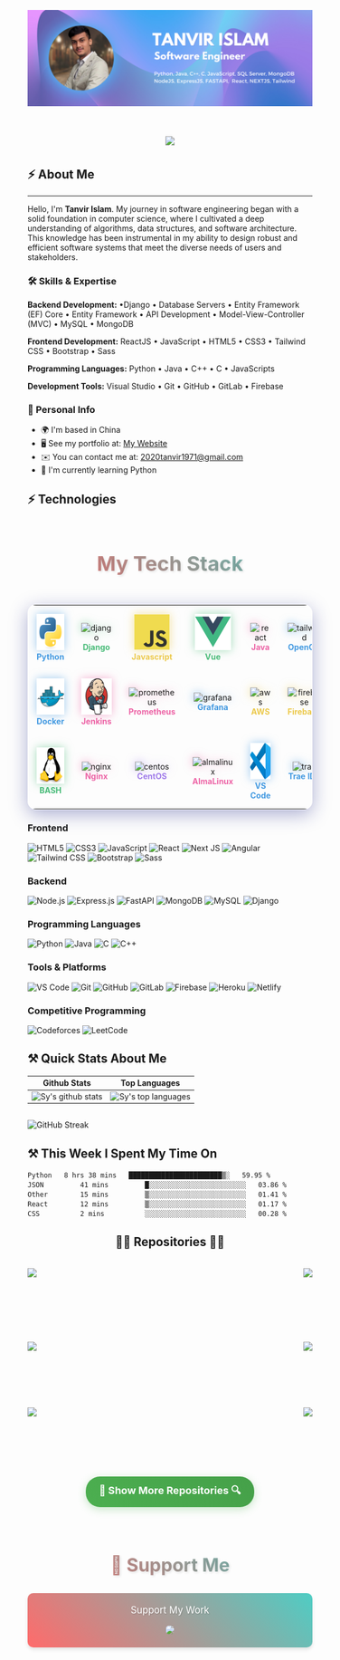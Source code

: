 ![GIF](https://github.com/Tanvir-yzu/Tanvir-yzu/blob/main/Tanvir%20islam%20(2).png)
<h1 align="center">
  <a href="https://git.io/typing-svg">
    <img src="https://readme-typing-svg.herokuapp.com/?lines=Hello,+There!+👋;I'm++Tanvir+Islam+.+.+.;I'm++a+Software++Engineer+&center=true&size=30">
  </a>
</h1>

## ⚡ About Me
-----------------

Hello, I'm **Tanvir Islam**. My journey in software engineering began with a solid foundation in computer science, where I cultivated a deep understanding of algorithms, data structures, and software architecture. This knowledge has been instrumental in my ability to design robust and efficient software systems that meet the diverse needs of users and stakeholders.

### 🛠️ Skills & Expertise

**Backend Development:** •Django  • Database Servers • Entity Framework (EF) Core • Entity Framework • API Development • Model-View-Controller (MVC) • MySQL • MongoDB


**Frontend Development:** ReactJS • JavaScript • HTML5 • CSS3 • Tailwind CSS • Bootstrap • Sass

**Programming Languages:** Python • Java • C++ • C • JavaScripts

**Development Tools:** Visual Studio • Git • GitHub • GitLab • Firebase 

### 📍 Personal Info
* 🌍  I'm based in China
* 🖥️  See my portfolio at: [My Website](http://tanvir-islam-portfolio.netlify.app/)
* ✉️  You can contact me at: [2020tanvir1971@gmail.com](mailto:2020tanvir1971@gmail.com)
* 🧠  I'm currently learning Python
## ⚡ Technologies

<h2 align="center" style="background: linear-gradient(45deg, #FF6B6B, #4ECDC4); -webkit-background-clip: text; -webkit-text-fill-color: transparent; padding: 20px; font-size: 36px; text-shadow: 2px 2px 4px rgba(0,0,0,0.1);">My Tech Stack</h2>

<table style="background: rgba(255,255,255,0.05); border-radius: 15px; box-shadow: 0 8px 32px 0 rgba(31,38,135,0.37); backdrop-filter: blur(4px); border: 1px solid rgba(255,255,255,0.18); margin: 20px auto;">
  <tr>
    <td align="center" style="padding: 15px; transition: all 0.3s ease;">
      <img alt="python" height=64px src="https://raw.githubusercontent.com/devicons/devicon/master/icons/python/python-original.svg" style="filter: drop-shadow(0 0 8px rgba(66,153,225,0.5));">
      <br><span style="font-weight: bold; color: #4299E1;">Python</span>
    </td>
    <td align="center" style="padding: 15px; transition: all 0.3s ease;">
      <img alt="django" height=64px src="https://cdn.worldvectorlogo.com/logos/django.svg" style="filter: drop-shadow(0 0 8px rgba(72,187,120,0.5));">
      <br><span style="font-weight: bold; color: #48BB78;">Django</span>
    </td>
    <td align="center" style="padding: 15px; transition: all 0.3s ease;">
      <img alt="javascript" height=64px src="https://raw.githubusercontent.com/devicons/devicon/master/icons/javascript/javascript-original.svg" style="filter: drop-shadow(0 0 8px rgba(236,201,75,0.5));">
      <br><span style="font-weight: bold; color: #ECC94B;">Javascript</span>
    </td>
    <td align="center" style="padding: 15px; transition: all 0.3s ease;">
      <img alt="vue" height=64px src="https://raw.githubusercontent.com/devicons/devicon/master/icons/vuejs/vuejs-original.svg" style="filter: drop-shadow(0 0 8px rgba(72,187,120,0.5));">
      <br><span style="font-weight: bold; color: #48BB78;">Vue</span>
    </td>
    <td align="center" style="padding: 15px; transition: all 0.3s ease;">
      <img alt="react" height=64px src="https://user-images.githubusercontent.com/39632170/109031546-077fa800-76ef-11eb-90ee-f49c93b996b7.png" style="filter: drop-shadow(0 0 8px rgba(237,100,166,0.5));">
      <br><span style="font-weight: bold; color: #ED64A6;">Java</span>
    </td>
    <td align="center" style="padding: 15px; transition: all 0.3s ease;">
      <img alt="tailwind" height=64px src="https://opencv.org/wp-content/uploads/2021/01/OpenCV-logo.png" style="filter: drop-shadow(0 0 8px rgba(66,153,225,0.5));">
      <br><span style="font-weight: bold; color: #4299E1;">OpenCV</span>
    </td>
    <td align="center" style="padding: 15px; transition: all 0.3s ease;">
      <img alt="tailwind" height=64px src="https://www.vectorlogo.zone/logos/tailwindcss/tailwindcss-icon.svg" style="filter: drop-shadow(0 0 8px rgba(56,178,172,0.5));">
      <br><span style="font-weight: bold; color: #38B2AC;">Tailwind</span>
    </td>
    <td align="center" style="padding: 15px; transition: all 0.3s ease;">
      <img alt="alpine" height=64px src="https://alpinejs.dev/alpine_long.svg" style="filter: drop-shadow(0 0 8px rgba(66,153,225,0.5));">
      <br><span style="font-weight: bold; color: #4299E1;">Alpine.js</span>
    </td>
  </tr>
  <tr>
    <td align="center" style="padding: 15px; transition: all 0.3s ease;">
      <img alt="docker" height=64px src="https://raw.githubusercontent.com/devicons/devicon/master/icons/docker/docker-original.svg" style="filter: drop-shadow(0 0 8px rgba(66,153,225,0.5));">
      <br><span style="font-weight: bold; color: #4299E1;">Docker</span>
    </td>
    <td align="center" style="padding: 15px; transition: all 0.3s ease;">
      <img alt="jenkins" height=64px src="https://raw.githubusercontent.com/devicons/devicon/master/icons/jenkins/jenkins-original.svg" style="filter: drop-shadow(0 0 8px rgba(237,100,166,0.5));">
      <br><span style="font-weight: bold; color: #ED64A6;">Jenkins</span>
    </td>
    <td align="center" style="padding: 15px; transition: all 0.3s ease;">
      <img alt="prometheus" height=64px src="https://cdn.worldvectorlogo.com/logos/prometheus.svg" style="filter: drop-shadow(0 0 8px rgba(237,100,166,0.5));">
      <br><span style="font-weight: bold; color: #ED64A6;">Prometheus</span>
    </td>
    <td align="center" style="padding: 15px; transition: all 0.3s ease;">
      <img alt="grafana" height=64px src="https://cdn.worldvectorlogo.com/logos/grafana.svg" style="filter: drop-shadow(0 0 8px rgba(66,153,225,0.5));">
      <br><span style="font-weight: bold; color: #4299E1;">Grafana</span>
    </td>
    <td align="center" style="padding: 15px; transition: all 0.3s ease;">
      <img alt="aws" height=64px src="https://cdn.worldvectorlogo.com/logos/aws-logo.svg" style="filter: drop-shadow(0 0 8px rgba(236,201,75,0.5));">
      <br><span style="font-weight: bold; color: #ECC94B;">AWS</span>
    </td>
    <td align="center" style="padding: 15px; transition: all 0.3s ease;">
      <img alt="firebase" height=64px src="https://cdn.worldvectorlogo.com/logos/firebase-1.svg" style="filter: drop-shadow(0 0 8px rgba(236,201,75,0.5));">
      <br><span style="font-weight: bold; color: #ECC94B;">Firebase</span>
    </td>
    <td align="center" style="padding: 15px; transition: all 0.3s ease;">
      <img alt="postgresql" height=64px src="https://raw.githubusercontent.com/devicons/devicon/master/icons/postgresql/postgresql-original.svg" style="filter: drop-shadow(0 0 8px rgba(66,153,225,0.5));">
      <br><span style="font-weight: bold; color: #4299E1;">PostgreSQL</span>
    </td>
    <td align="center" style="padding: 15px; transition: all 0.3s ease;">
      <img alt="mysql" height=64px src="https://raw.githubusercontent.com/devicons/devicon/master/icons/mysql/mysql-original.svg" style="filter: drop-shadow(0 0 8px rgba(66,153,225,0.5));">
      <br><span style="font-weight: bold; color: #4299E1;">MySQL</span>
    </td>
  </tr>
  <tr>
    <td align="center" style="padding: 15px; transition: all 0.3s ease;">
      <img alt="bash" height=64px src="https://raw.githubusercontent.com/devicons/devicon/master/icons/linux/linux-original.svg" style="filter: drop-shadow(0 0 8px rgba(72,187,120,0.5));">
      <br><span style="font-weight: bold; color: #48BB78;">BASH</span>
    </td>
    <td align="center" style="padding: 15px; transition: all 0.3s ease;">
      <img alt="nginx" height=64px src="https://cdn.worldvectorlogo.com/logos/nginx-1.svg" style="filter: drop-shadow(0 0 8px rgba(237,100,166,0.5));">
      <br><span style="font-weight: bold; color: #ED64A6;">Nginx</span>
    </td>
    <td align="center" style="padding: 15px; transition: all 0.3s ease;">
      <img alt="centos" height=64px src="https://cdn.worldvectorlogo.com/logos/centos-1.svg" style="filter: drop-shadow(0 0 8px rgba(159,122,234,0.5));">
      <br><span style="font-weight: bold; color: #9F7AEA;">CentOS</span>
    </td>
    <td align="center" style="padding: 15px; transition: all 0.3s ease;">
      <img alt="almalinux" height=64px src="https://awsmp-logos.s3.amazonaws.com/529d1014-352c-4bed-8b63-6120e4bd3342/f82777d9e87b2b65a152cb7799c9ad6a.png" style="filter: drop-shadow(0 0 8px rgba(237,100,166,0.5));">
      <br><span style="font-weight: bold; color: #ED64A6;">AlmaLinux</span>
    </td>
    <td align="center" style="padding: 15px; transition: all 0.3s ease;">
      <img alt="vscode" height=64px src="https://raw.githubusercontent.com/devicons/devicon/master/icons/vscode/vscode-original.svg" style="filter: drop-shadow(0 0 8px rgba(66,153,225,0.5));">
      <br><span style="font-weight: bold; color: #4299E1;">VS Code</span>
    </td>
    <td align="center" style="padding: 15px; transition: all 0.3s ease;">
      <img alt="trae" height=64px src="https://ph-files.imgix.net/c4d77076-9008-48e5-b10c-8a03297e3781.png?auto=format" style="filter: drop-shadow(0 0 8px rgba(66,153,225,0.5));">
      <br><span style="font-weight: bold; color: #4299E1;">Trae IDE</span>
    </td>
    <td align="center" style="padding: 15px; transition: all 0.3s ease;">
      <img alt="dart" height=64px src="https://cdn.worldvectorlogo.com/logos/dart.svg" style="filter: drop-shadow(0 0 8px rgba(66,153,225,0.5));">
      <br><span style="font-weight: bold; color: #4299E1;">Dart</span>
    </td>
    <td align="center" style="padding: 15px; transition: all 0.3s ease;">
      <img alt="flutter" height=64px src="https://raw.githubusercontent.com/devicons/devicon/master/icons/flutter/flutter-original.svg" style="filter: drop-shadow(0 0 8px rgba(66,153,225,0.5));">
      <br><span style="font-weight: bold; color: #4299E1;">Flutter</span>
    </td>
  </tr>
</table>

### Frontend
![HTML5](https://img.shields.io/badge/-HTML5-E34F26?style=for-the-badge&logo=html5&logoColor=white)
![CSS3](https://img.shields.io/badge/-CSS3-1572B6?style=for-the-badge&logo=css3&logoColor=white)
![JavaScript](https://img.shields.io/badge/-JavaScript-F7DF1E?style=for-the-badge&logo=javascript&logoColor=black)
![React](https://img.shields.io/badge/-React-61DAFB?style=for-the-badge&logo=react&logoColor=black)
![Next JS](https://img.shields.io/badge/Next-black?style=for-the-badge&logo=next.js&logoColor=white)
![Angular](https://img.shields.io/badge/-Angular-DD0031?style=for-the-badge&logo=angular&logoColor=white)
![Tailwind CSS](https://img.shields.io/badge/-Tailwind_CSS-38B2AC?style=for-the-badge&logo=tailwind-css&logoColor=white)
![Bootstrap](https://img.shields.io/badge/-Bootstrap-563D7C?style=for-the-badge&logo=bootstrap&logoColor=white)
![Sass](https://img.shields.io/badge/-Sass-CC6699?style=for-the-badge&logo=sass&logoColor=white)

### Backend
![Node.js](https://img.shields.io/badge/node.js-6DA55F?style=for-the-badge&logo=node.js&logoColor=white)
![Express.js](https://img.shields.io/badge/express.js-%23404d59.svg?style=for-the-badge&logo=express&logoColor=%2361DAFB)
![FastAPI](https://img.shields.io/badge/FastAPI-005571?style=for-the-badge&logo=fastapi&logoColor=white)
![MongoDB](https://img.shields.io/badge/-MongoDB-47A248?style=for-the-badge&logo=mongodb&logoColor=white)
![MySQL](https://img.shields.io/badge/-MySQL-4479A1?style=for-the-badge&logo=mysql&logoColor=white)
![Django](https://img.shields.io/badge/-Django-092E20?style=for-the-badge&logo=django&logoColor=white)

### Programming Languages
![Python](https://img.shields.io/badge/-Python-3776AB?style=for-the-badge&logo=python&logoColor=white)
![Java](https://img.shields.io/badge/-Java-007396?style=for-the-badge&logo=java&logoColor=white)
![C](https://img.shields.io/badge/-C-00599C?style=for-the-badge&logo=c&logoColor=white)
![C++](https://img.shields.io/badge/-C++-00599C?style=for-the-badge&logo=c%2B%2B&logoColor=white)

### Tools & Platforms
![VS Code](https://img.shields.io/badge/-VS_Code-007ACC?style=for-the-badge&logo=visual-studio-code&logoColor=white)
![Git](https://img.shields.io/badge/-Git-F05032?style=for-the-badge&logo=git&logoColor=white)
![GitHub](https://img.shields.io/badge/-GitHub-181717?style=for-the-badge&logo=github&logoColor=white)
![GitLab](https://img.shields.io/badge/-GitLab-FCA121?style=for-the-badge&logo=gitlab&logoColor=white)
![Firebase](https://img.shields.io/badge/Firebase-039BE5?style=for-the-badge&logo=Firebase&logoColor=white)
![Heroku](https://img.shields.io/badge/-Heroku-430098?style=for-the-badge&logo=heroku&logoColor=white)
![Netlify](https://img.shields.io/badge/-Netlify-00C7B7?style=for-the-badge&logo=netlify&logoColor=white)

### Competitive Programming
![Codeforces](https://img.shields.io/badge/Codeforces-445f9d?style=for-the-badge&logo=Codeforces&logoColor=white)
![LeetCode](https://img.shields.io/badge/LeetCode-000000?style=for-the-badge&logo=LeetCode&logoColor=#d16c06)


## ⚒ Quick Stats About Me

| Github Stats | Top Languages |
| --- | --- |
| ![Sy's github stats](https://github-readme-stats.vercel.app/api?username=Tanvir-yzu&show_icons=true&title_color=f6c32c&icon_color=f6c32c&text_color=9f9f9f&bg_color=151515&count_private=true) | ![Sy's top languages](https://github-readme-stats.vercel.app/api/top-langs/?username=Tanvir-yzu&show_icons=true&title_color=f6c32c&icon_color=f6c32c&text_color=9f9f9f&bg_color=151515&count_private=true&layout=compact) |



<h2 class="center">
 

</h2>



<img src="https://streak-stats.demolab.com?user=Tanvir-yzu&theme=earth&hide_border=true" alt="GitHub Streak" />








## ⚒ This Week I Spent My Time On
<!--START_SECTION:waka-->

```txt
Python   8 hrs 38 mins   ███████████████████████▒░   59.95 %
JSON         41 mins         █░░░░░░░░░░░░░░░░░░░░░░░░   03.86 %
Other        15 mins         ▒░░░░░░░░░░░░░░░░░░░░░░░░   01.41 %
React        12 mins         ▒░░░░░░░░░░░░░░░░░░░░░░░░   01.17 %
CSS          2 mins          ░░░░░░░░░░░░░░░░░░░░░░░░░   00.28 %
```

<!--END_SECTION:waka-->


<h2 align="center">👨‍💻 Repositories 👨‍💻</h2>
<br>
<div width="100%" align="center"><a align="left" href="https://github.com/Tanvir-yzu/face_recognition_project-main" title="Software"><img align="left" height="115" src="https://github-readme-stats.vercel.app/api/pin/?username=Tanvir-yzu&repo=face_recognition_project-main&theme=react&border_color=61dafb&border_radius=10"></a><a align="right" href="https://github.com/Tanvir-yzu/jarvis2.0" title="jarvis2.0"><img align="right" height="115" src="https://github-readme-stats.vercel.app/api/pin/?username=Tanvir-yzu&repo=jarvis2.0&theme=react&border_color=61dafb&border_radius=10"></a>
</div>

<br/><br/><br/><br/><br/><br/>
<div width="100%" align="center"><a align="left" href="https://github.com/Tanvir-yzu/face-detected" title="face-detected"><img align="left" height="115" src="https://github-readme-stats.vercel.app/api/pin/?username=Tanvir-yzu&repo=face-detected&theme=react&border_color=61dafb&border_radius=10"></a><a align="right" href="https://github.com/Tanvir-yzu/Graph-Algorithms-Visualizer-main" title="Graph-Algorithms-Visualizer-main"><img align="right" height="115" src="https://github-readme-stats.vercel.app/api/pin/?username=Tanvir-yzu&repo=Graph-Algorithms-Visualizer-main&theme=react&border_color=61dafb&border_radius=10"></a>
</div>


<br/><br/><br/><br/><br/><br/>


<div width="100%" align="center"><a align="left" href="https://github.com/Tanvir-yzu/eye_controlled_mouse" title="eye_controlled_mouse"><img align="left" height="115" src="https://github-readme-stats.vercel.app/api/pin/?username=Tanvir-yzu&repo=eye_controlled_mouse&theme=react&border_color=61dafb&border_radius=10"></a><a align="right" href="https://github.com/Tanvir-yzu/FastAPI" title="FastAPI"><img align="right" height="115" src="https://github-readme-stats.vercel.app/api/pin/?username=Tanvir-yzu&repo=FastAPI&theme=react&border_color=61dafb&border_radius=10"></a>
</div>
<br/><br/><br/><br/><br/><br/>

<h4 align="center">
  <a href="https://github.com/Tanvir-yzu?tab=repositories" 
     title="Show Repositories"
     style="
       display: inline-block;
       padding: 12px 24px;
       background: linear-gradient(45deg, #4CAF50, #45a049);
       color: white;
       text-decoration: none;
       border-radius: 25px;
       font-size: 18px;
       font-weight: bold;
       box-shadow: 0 4px 15px rgba(76, 175, 80, 0.3);
       transition: all 0.3s ease;
     "
     onmouseover="this.style.transform='scale(1.05)'; this.style.boxShadow='0 6px 20px rgba(76, 175, 80, 0.4)'"
     onmouseout="this.style.transform='scale(1)'; this.style.boxShadow='0 4px 15px rgba(76, 175, 80, 0.3)'"
  >
    🔎 Show More Repositories 🔍
  </a>
</h4>

<br/><br/>

<h2 align="center" 
    style="
      background: linear-gradient(45deg, #FF6B6B, #4ECDC4);
      -webkit-background-clip: text;
      -webkit-text-fill-color: transparent;
      font-size: 32px;
      margin: 20px 0;
      padding: 10px;
      text-shadow: 2px 2px 4px rgba(0,0,0,0.1);
    "
>
  🌱 Support Me 
</h2>

<div align="center" style="background: linear-gradient(45deg, #FF6B6B, #4ECDC4); padding: 20px; border-radius: 10px; box-shadow: 0 4px 6px rgba(0,0,0,0.1);">
    <p style="margin: 0; font-size: 1.2em; color: white; text-shadow: 1px 1px 2px rgba(0,0,0,0.2);">Support My Work</p>
    <br/>
    <a href="https://www.ko-fi.com/tanviryzu" style="text-decoration: none;">
        <img src="https://storage.ko-fi.com/cdn/kofi2.png?v=3" 
             width="150" 
             style="transition: transform 0.3s ease; border-radius: 8px;"
             onmouseover="this.style.transform='scale(1.1)'" 
             onmouseout="this.style.transform='scale(1.0)'"
        />
    </a>
</div>

